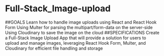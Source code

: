 # Full-Stack_Image-upload


##GOALS
Learn how to handle image uploads using React and React Hook Form
Using Multer for parsing the multipart/form-data on the server-side
Using Cloudinary to save the image on the cloud
##SPECIFICATIONS
Create a Full-Stack Image Upload App that will provide a solution for users to upload and manage images, leveraging React Hook Form, Multer, and Cloudinary for efficient file handling and storage
